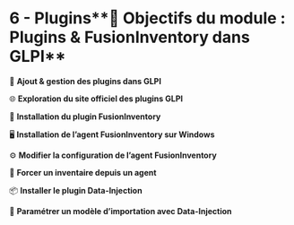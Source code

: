 # 6 - Plugins**🎯 Objectifs du module : Plugins & FusionInventory dans GLPI**

🔌 **Ajout & gestion des plugins dans GLPI**



🌐 **Exploration du site officiel des plugins GLPI**



🧩 **Installation du plugin FusionInventory**



🖥️ **Installation de l’agent FusionInventory sur Windows**



⚙️ **Modifier la configuration de l’agent FusionInventory**



🔁 **Forcer un inventaire depuis un agent**



📦 **Installer le plugin Data-Injection**



📝 **Paramétrer un modèle d’importation avec Data-Injection**


